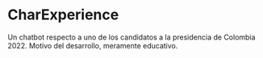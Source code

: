 # CharExperience
Un chatbot respecto a uno de los candidatos a la presidencia de Colombia 2022. Motivo del desarrollo, meramente educativo.
